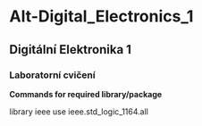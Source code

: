 # Alt-Digital_Electronics_1

## Digitální Elektronika 1
### Laboratorní cvičení


**Commands for required library/package**

library ieee
use ieee.std_logic_1164.all
